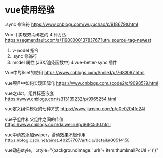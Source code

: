 # vue使用经验

.sync 修饰符
https://www.cnblogs.com/wuyuchao/p/9186790.html

Vue 中实现双向绑定的 4 种方法 https://segmentfault.com/a/1190000013783767?utm_source=tag-newest
1. v-model 指令
2. .sync 修饰符
3. model 属性 (JSX/渲染函数中)
4.vue-better-sync 插件

Vue中的$set的使用  https://www.cnblogs.com/Smiled/p/7683097.html

vue项目中如何实现国际化 https://www.cnblogs.com/scode2/p/9098579.html

vue之slot，组件标签嵌套 https://www.cnblogs.com/s313139232/p/9965254.html

vue定义组件模板的七种方式 https://www.jianshu.com/p/c0e0204fe24f

vue子组件和父组件之间的传值 https://www.cnblogs.com/daiwenru/p/6694530.html

vue中动态添加swiper，滑动效果不起作用 https://blog.csdn.net/sinat_40257787/article/details/80514156

vue动态style， :style="{backgroundImage: 'url('+ item.thumbnailPcUrl +')'}"
